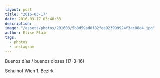 ```yaml
---
layout: post
title: "2016-03-17"
date: 2016-03-17 03:40:33
description: 
image: "/assets/photos/201603/5b8d59ad8f82fee923999924f3ac88e4.jpg"
author: Elise Plain
tags: 
  - photos
  - instagram
---
```


Buenos días / buenos dioses (17-3-16)
<p></p>
Schulhof Wien 1. Bezirk